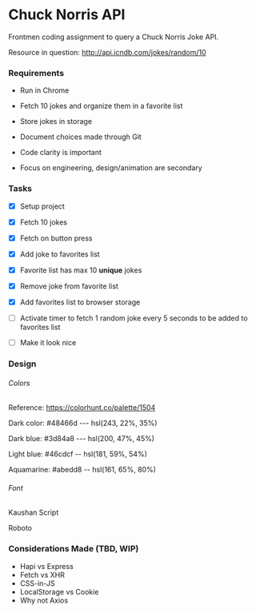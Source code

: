 # Chuck Norris API 

Frontmen coding assignment to query a Chuck Norris Joke API.

Resource in question: http://api.icndb.com/jokes/random/10



### Requirements

- Run in Chrome

- Fetch 10 jokes and organize them in a favorite list

- Store jokes in storage

- Document choices made through Git

- Code clarity is important

- Focus on engineering, design/animation are secondary

   

### Tasks

- [x] Setup project
- [x] Fetch 10 jokes
- [x] Fetch on button press
- [x] Add joke to favorites list
- [x] Favorite list has max 10 **unique** jokes
- [x] Remove joke from favorite list
- [x] Add favorites list to browser storage
- [ ] Activate timer to fetch 1 random joke every 5 seconds to be added to favorites list
- [ ] Make it look nice



### Design

###### Colors
Reference: <https://colorhunt.co/palette/1504>

Dark color: #48466d  --- hsl(243, 22%, 35%)

Dark blue: #3d84a8  ---  hsl(200, 47%, 45%)

Light blue: #46cdcf  --  hsl(181, 59%, 54%)

Aquamarine: #abedd8  --  hsl(161, 65%, 80%)



###### Font

Kaushan Script

Roboto



### Considerations Made (TBD, WIP)

-  Hapi vs Express
-  Fetch vs XHR
-  CSS-in-JS
-  LocalStorage vs Cookie
-  Why not Axios





